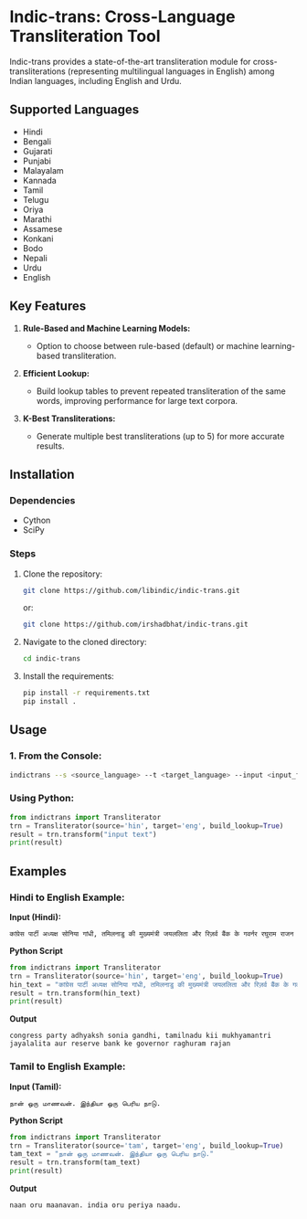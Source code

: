 # Indic-trans: Cross-Language Transliteration Tool

Indic-trans provides a state-of-the-art transliteration module for cross-transliterations (representing multilingual languages in English) among Indian languages, including English and Urdu.

## Supported Languages

- Hindi
- Bengali
- Gujarati
- Punjabi
- Malayalam
- Kannada
- Tamil
- Telugu
- Oriya
- Marathi
- Assamese
- Konkani
- Bodo
- Nepali
- Urdu
- English

## Key Features

1. **Rule-Based and Machine Learning Models:**
   - Option to choose between rule-based (default) or machine learning-based transliteration.
   
2. **Efficient Lookup:**
   - Build lookup tables to prevent repeated transliteration of the same words, improving performance for large text corpora.
   
3. **K-Best Transliterations:**
   - Generate multiple best transliterations (up to 5) for more accurate results.

## Installation

### Dependencies
- Cython
- SciPy

### Steps

1. Clone the repository:
    ```bash
    git clone https://github.com/libindic/indic-trans.git
    ```
    or:
    ```bash
    git clone https://github.com/irshadbhat/indic-trans.git
    ```

2. Navigate to the cloned directory:
    ```bash
    cd indic-trans
    ```

3. Install the requirements:
    ```bash
    pip install -r requirements.txt
    pip install .
    ```

## Usage

### 1. From the Console:

   ```bash
   indictrans --s <source_language> --t <target_language> --input <input_file> --output <output_file>
   ```
### Using Python:

```python
from indictrans import Transliterator
trn = Transliterator(source='hin', target='eng', build_lookup=True)
result = trn.transform("input text")
print(result)
```


## Examples

### Hindi to English Example:

**Input (Hindi):**

```plaintext
कांग्रेस पार्टी अध्यक्ष सोनिया गांधी, तमिलनाडु की मुख्यमंत्री जयललिता और रिज़र्व बैंक के गवर्नर रघुराम राजन
```

**Python Script**

```python
from indictrans import Transliterator
trn = Transliterator(source='hin', target='eng', build_lookup=True)
hin_text = "कांग्रेस पार्टी अध्यक्ष सोनिया गांधी, तमिलनाडु की मुख्यमंत्री जयललिता और रिज़र्व बैंक के गवर्नर रघुराम राजन"
result = trn.transform(hin_text)
print(result)
```
**Output**

```plaintext
congress party adhyaksh sonia gandhi, tamilnadu kii mukhyamantri jayalalita aur reserve bank ke governor raghuram rajan
```

### Tamil to English Example:

**Input (Tamil):**

```plaintext
நான் ஒரு மாணவன். இந்தியா ஒரு பெரிய நாடு.
```

**Python Script**

```python
from indictrans import Transliterator
trn = Transliterator(source='tam', target='eng', build_lookup=True)
tam_text = "நான் ஒரு மாணவன். இந்தியா ஒரு பெரிய நாடு."
result = trn.transform(tam_text)
print(result)
```
**Output**

```plaintext
naan oru maanavan. india oru periya naadu.
```

